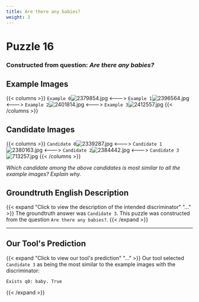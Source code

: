 ```yaml
---
title: Are there any babies?
weight: 3
---
```


# Puzzle 16
### Constructed from question: _Are there any babies?_


## Example Images
{{< columns >}}
`Example 0`![2379854.jpg](/gqa_images/2379854.jpg)
<--->
`Example 1`![2396564.jpg](/gqa_images/2396564.jpg)
<--->
`Example 2`![2401814.jpg](/gqa_images/2401814.jpg)
<--->
`Example 3`![2412557.jpg](/gqa_images/2412557.jpg)
{{< /columns >}}

## Candidate Images
{{< columns >}}
`Candidate 0`![2339287.jpg](/gqa_images/2339287.jpg)
<--->
`Candidate 1`![2380163.jpg](/gqa_images/2380163.jpg)
<--->
`Candidate 2`![2384442.jpg](/gqa_images/2384442.jpg)
<--->
`Candidate 3`![713257.jpg](/gqa_images/713257.jpg)
{{< /columns >}}

*Which candidate among the above candidates is most similar to all the example images? Explain why.*

## Groundtruth English Description

{{< expand "Click to view the description of the intended discriminator" "..." >}}
The groundtruth answer was `Candidate 3`. This puzzle was constructed from the question `Are there any babies?`.
{{< /expand >}}

---

## Our Tool's Prediction

{{< expand "Click to view our tool's prediction" "..." >}}
Our tool selected `Candidate 3` as being the most similar to the example images with the discriminator:
```plaintext
Exists q0: baby. True
```
{{< /expand >}}

